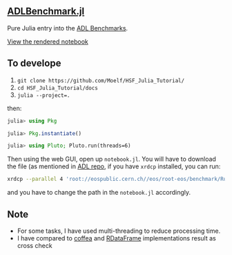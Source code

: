 ## [ADLBenchmark.jl](https://moelf.github.io/ADLBenchmark.jl/)
Pure Julia entry into the [ADL Benchmarks](https://github.com/iris-hep/adl-benchmarks-index).

[View the rendered notebook](https://moelf.github.io/ADLBenchmark.jl/)

## To develope
1. `git clone https://github.com/Moelf/HSF_Julia_Tutorial/`
2. `cd HSF_Julia_Tutorial/docs`
3. `julia --project=.`

then:
```julia
julia> using Pkg

julia> Pkg.instantiate()

julia> using Pluto; Pluto.run(threads=6)
```

Then using the web GUI, open up `notebook.jl`. You will have to download the file (as mentioned in [ADL repo](https://github.com/iris-hep/adl-benchmarks-index/blob/master/README.md#input-data-files),
if you have `xrdcp` installed, you can run:
```bash
xrdcp --parallel 4 'root://eospublic.cern.ch//eos/root-eos/benchmark/Run2012B_SingleMu.root' ./
```

and you have to change the path in the `notebook.jl` accordingly.

## Note
- For some tasks, I have used multi-threading to reduce processing time.
- I have compared to [coffea](https://github.com/CoffeaTeam/coffea-benchmarks/tree/master) and [RDataFrame](https://github.com/root-project/opendata-benchmarks)
implementations result as cross check 

